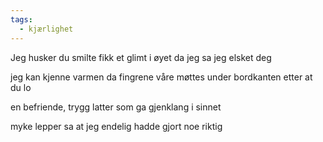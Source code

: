 ```yaml
---
tags: 
  - kjærlighet
---
```

Jeg husker du smilte
fikk et glimt i øyet
da jeg sa jeg elsket deg

jeg kan kjenne varmen
da fingrene våre møttes
under bordkanten
etter at du lo

en befriende, trygg latter
som ga gjenklang i sinnet

myke lepper sa at jeg
endelig
hadde gjort noe riktig
